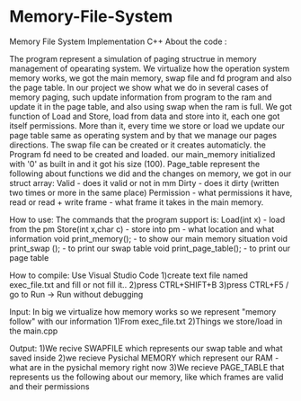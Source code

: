 # Memory-File-System
Memory File System Implementation C++ 
About the code :

The program represent a simulation of paging structrue in memory management of opearating system.
We virtualize how the operation system memory works, we got the main memory, swap file and fd program and also
the page table.
In our project we show what we do in several cases of memory paging, such update information from program 
to the ram and update it in the page table, and also using swap when the ram is full.
We got function of Load and Store, load from data and store into it, each one got itself permissions.
More than it, every time we store or load we update our page table same as operating system
and by that we manage our pages directions.
The swap file can be created or it creates automaticly.
the Program fd need to be created and loaded.
our main_memory initialized with '0' as built in and it got his size (100).
Page_table represent the following about functions we did and the changes on memory,
we got in our struct array:
Valid - does it valid or not in mm
Dirty - does it dirty (written two times or more in the same place)
Permission - what permissions it have, read or read + write
frame - what frame it takes in the main memory.

How to use:
The commands that the program support is:
Load(int x) - load from the pm
Store(int x,char c) - store into pm - what location and what information
void print_memory(); - to show our main memory situation
void print_swap (); - to print our swap table
void print_page_table(); - to print our page table



How to compile:
Use Visual Studio Code
1)create text file named exec_file.txt and fill or not fill it..
2)press CTRL+SHIFT+B
3)press CTRL+F5 / go to Run -> Run without debugging

Input:
In big we virtualize how memory works so we represent "memory follow" with our information
1)From exec_file.txt
2)Things we store/load in the main.cpp

Output:
1)We recive SWAPFILE which represents our swap table and what saved inside
2)we recieve Pysichal MEMORY which represent our RAM - what are in the pysichal memory right now
3)We recieve PAGE_TABLE that represents us the following about our memory, like which frames are valid and their permissions


